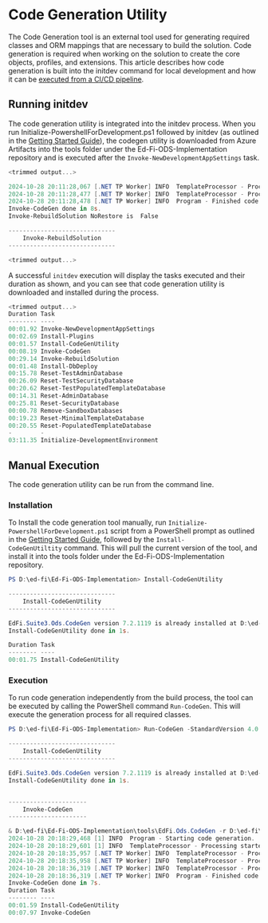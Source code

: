 # Code Generation Utility

The Code Generation tool is an external tool used for generating required
classes and ORM mappings that are necessary to build the solution. Code
generation is required when working on the solution to create the core objects,
profiles, and extensions. This article describes how code generation is built
into the initdev command for local development and how it can be [executed from
a CI/CD pipeline](#manual-execution).

## Running initdev

The code generation utility is integrated into the initdev process. When you
run Initialize-PowershellForDevelopment.ps1 followed by initdev (as outlined in
the [Getting Started
Guide](../../getting-started/source-code-installation/readme.md)), the codegen
utility is downloaded from Azure Artifacts into the tools folder under
the Ed-Fi-ODS-Implementation repository and is executed after the
`Invoke-NewDevelopmentAppSettings` task.

```powershell
<trimmed output...>

2024-10-28 20:11:28,067 [.NET TP Worker] INFO  TemplateProcessor - Processing started for assembly: ODS Database Specific in folder: D:\ed-fi\Ed-Fi-ODS\Application\EdFi.Ods.Standard\Standard\5.1.0\Artifacts
2024-10-28 20:11:28,477 [.NET TP Worker] INFO  TemplateProcessor - Processing complete for assembly: ODS Database Specific in 00:00:00.4101082.
2024-10-28 20:11:28,478 [.NET TP Worker] INFO  Program - Finished code generation in 00:00:07.8224338.
Invoke-CodeGen done in 8s.
Invoke-RebuildSolution NoRestore is  False

------------------------------
    Invoke-RebuildSolution
------------------------------

<trimmed output...>
```

A successful `initdev` execution will display the tasks executed and their
duration as shown, and you can see that code generation utility is downloaded
and installed during the process.

```powershell
<trimmed output...>
Duration Task
-------- ----
00:01.92 Invoke-NewDevelopmentAppSettings
00:02.69 Install-Plugins
00:01.57 Install-CodeGenUtility
00:08.19 Invoke-CodeGen
00:29.14 Invoke-RebuildSolution
00:01.48 Install-DbDeploy
00:15.78 Reset-TestAdminDatabase
00:26.09 Reset-TestSecurityDatabase
00:20.62 Reset-TestPopulatedTemplateDatabase
00:14.31 Reset-AdminDatabase
00:25.81 Reset-SecurityDatabase
00:00.78 Remove-SandboxDatabases
00:19.23 Reset-MinimalTemplateDatabase
00:20.55 Reset-PopulatedTemplateDatabase
-        -
03:11.35 Initialize-DevelopmentEnvironment
```

## Manual Execution

The code generation utility can be run from the command line.

### Installation

To Install the code generation tool
manually, run `Initialize-PowershellForDevelopment.ps1` script from a PowerShell
prompt as outlined in the [Getting Started
Guide](../../getting-started/source-code-installation/readme.md), followed by
the `Install-CodeGenUtiltity` command. This will pull the current version of the
tool, and install it into the tools folder under the Ed-Fi-ODS-Implementation
repository.

```powershell
PS D:\ed-fi\Ed-Fi-ODS-Implementation> Install-CodeGenUtility

------------------------------
    Install-CodeGenUtility
------------------------------

EdFi.Suite3.Ods.CodeGen version 7.2.1119 is already installed at D:\ed-fi\Ed-Fi-ODS-Implementation\tools
Install-CodeGenUtility done in 1s.

Duration Task
-------- ----
00:01.75 Install-CodeGenUtility
```

### Execution

To run code generation independently from the build process, the tool can be
executed by calling the PowerShell command `Run-CodeGen`. This will execute the
generation process for all required classes.

```powershell
PS D:\ed-fi\Ed-Fi-ODS-Implementation> Run-CodeGen -StandardVersion 4.0.0 -ExtensionVersion 1.0.0

------------------------------
    Install-CodeGenUtility
------------------------------

EdFi.Suite3.Ods.CodeGen version 7.2.1119 is already installed at D:\ed-fi\Ed-Fi-ODS-Implementation\tools
Install-CodeGenUtility done in 1s.


----------------------
    Invoke-CodeGen
----------------------

& D:\ed-fi\Ed-Fi-ODS-Implementation\tools\EdFi.Ods.CodeGen -r D:\ed-fi\ -e SQLServer --standardVersion 4.0.0 --extensionVersion 1.0.0
2024-10-28 20:18:29,468 [1] INFO  Program - Starting code generation.
2024-10-28 20:18:29,601 [1] INFO  TemplateProcessor - Processing started for assembly: EdFi.Ods.Standard in folder: D:\ed-fi\Ed-Fi-ODS\Application\EdFi.Ods.Standard\Standard\4.0.0
2024-10-28 20:18:35,957 [.NET TP Worker] INFO  TemplateProcessor - Processing complete for assembly: EdFi.Ods.Standard in 00:00:06.3560937.
2024-10-28 20:18:35,958 [.NET TP Worker] INFO  TemplateProcessor - Processing started for assembly: ODS Database Specific in folder: D:\ed-fi\Ed-Fi-ODS\Application\EdFi.Ods.Standard\Standard\4.0.0\Artifacts
2024-10-28 20:18:36,319 [.NET TP Worker] INFO  TemplateProcessor - Processing complete for assembly: ODS Database Specific in 00:00:00.3606704.
2024-10-28 20:18:36,319 [.NET TP Worker] INFO  Program - Finished code generation in 00:00:06.8515808.
Invoke-CodeGen done in 7s.
Duration Task
-------- ----
00:01.59 Install-CodeGenUtility
00:07.97 Invoke-CodeGen
```
